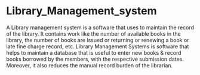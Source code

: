 # Library_Management_system
A Library management system is a software that uses to maintain the record of the library. It contains work like the number of available books in the library, the number of books are issued or returning or renewing a book or late fine charge record, etc. Library Management Systems is software that helps to maintain a database that is useful to enter new books &amp; record books borrowed by the members, with the respective submission dates. Moreover, it also reduces the manual record burden of the librarian.
